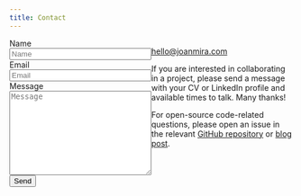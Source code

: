 ```yaml
---
title: Contact
---
```


<style>
  .form {
    min-width: 100%;
  }
  @media screen and (min-width: 651px) {
    .flex {
      display: flex;
    }

    .form {
      min-width: 50%;
      padding-right: calc(var(--gutter) * 2);
      margin-right: calc(var(--gutter) * 2);
      border-right: 1px solid var(--form-element-border-color);
    }
  }
  input, textarea {
    width: 100%;
    margin-bottom: var(--gutter);
  }
  textarea {
    height: 150px;
  }
</style>
<div class="flex">
  <form
    id="contact-form"
    action="https://formspree.io/f/xwkydrpz"
    method="POST"
    class="form"
  >
    <label for="name">Name</label>
    <input type="text" id="name" name="name" placeholder="Name" required>
    <label for="email">Email</label>
    <input type="email" id="email" name="email" placeholder="Email" required>
    <label for="message">Message</label>
    <textarea name="message" id="message" placeholder="Message" required></textarea>
    <button type="submit" id="contact-form-button">Send</button>
    <p id="contact-form-status" data-thanks="Thanks for your submission!" data-error="Oops! There was a problem submitting your form. Please try again"></p>
  </form>
<div>

hello@joanmira.com

If you are interested in collaborating in a project, please send a message with your CV or LinkedIn profile and available times to talk. Many thanks! 

For open-source code-related questions, please open an issue in the relevant [GitHub repository](https://github.com/gazpachu) or [blog post](/blog).
</div>
</div>